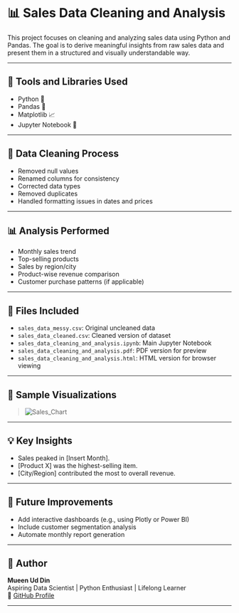 # 📊 Sales Data Cleaning and Analysis

This project focuses on cleaning and analyzing sales data using Python and Pandas. The goal is to derive meaningful insights from raw sales data and present them in a structured and visually understandable way.

---

## 🧰 Tools and Libraries Used

- Python 🐍
- Pandas 🐼
- Matplotlib 📈
- Jupyter Notebook 📒

---

## 🧹 Data Cleaning Process

- Removed null values
- Renamed columns for consistency
- Corrected data types
- Removed duplicates
- Handled formatting issues in dates and prices

---

## 📊 Analysis Performed

- Monthly sales trend
- Top-selling products
- Sales by region/city
- Product-wise revenue comparison
- Customer purchase patterns (if applicable)

---

## 📎 Files Included

- `sales_data_messy.csv`: Original uncleaned data
- `sales_data_cleaned.csv`: Cleaned version of dataset
- `sales_data_cleaning_and_analysis.ipynb`: Main Jupyter Notebook
- `sales_data_cleaning_and_analysis.pdf`: PDF version for preview
- `sales_data_cleaning_and_analysis.html`: HTML version for browser viewing

---

## 📸 Sample Visualizations

> ![Sales_Chart](images/chart.png)

---

## 💡 Key Insights

- Sales peaked in [Insert Month].
- [Product X] was the highest-selling item.
- [City/Region] contributed the most to overall revenue.

---

## 🚀 Future Improvements

- Add interactive dashboards (e.g., using Plotly or Power BI)
- Include customer segmentation analysis
- Automate monthly report generation

---

## 👤 Author

**Mueen Ud Din**  
Aspiring Data Scientist | Python Enthusiast | Lifelong Learner  
🔗 [GitHub Profile](https://github.com/mueen-ds)

---
